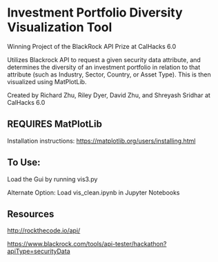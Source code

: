 # Investment Portfolio Diversity Visualization Tool
Winning Project of the BlackRock API Prize at CalHacks 6.0

Utilizes Blackrock API to request a given security data attribute, and determines the diversity of an investment portfolio in relation to that attribute (such as Industry, Sector, Country, or Asset Type). This is then visualized using MatPlotLib. 

Created by Richard Zhu, Riley Dyer, David Zhu, and Shreyash Sridhar at CalHacks 6.0

## REQUIRES MatPlotLib
Installation instructions: https://matplotlib.org/users/installing.html

## To Use:
Load the Gui by running vis3.py

Alternate Option: Load vis_clean.ipynb in Jupyter Notebooks

## Resources
http://rockthecode.io/api/

https://www.blackrock.com/tools/api-tester/hackathon?apiType=securityData
